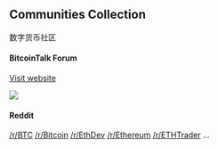 ## Communities Collection

数字货币社区

#### BitcoinTalk Forum

[Visit website](https://bitcointalk.org/)

![](https://cryptominded.com/wp-content/uploads/2017/06/support-the-bitcointalk-forum_forum_1439411776.jpg)

#### Reddit

[/r/BTC](https://www.reddit.com/r/btc/)
[/r/Bitcoin](https://www.reddit.com/r/Bitcoin/)
[/r/EthDev](https://www.reddit.com/r/EthDev/)
[/r/Ethereum](https://www.reddit.com/r/Ethereum/)
[/r/ETHTrader](https://www.reddit.com/r/ETHTrader/)
...



